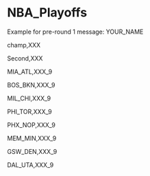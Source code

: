 # NBA_Playoffs
Example for pre-round 1 message:
YOUR_NAME

champ,XXX

Second,XXX

MIA_ATL,XXX_9

BOS_BKN,XXX_9

MIL_CHI,XXX_9

PHI_TOR,XXX_9

PHX_NOP,XXX_9

MEM_MIN,XXX_9

GSW_DEN,XXX_9

DAL_UTA,XXX_9


